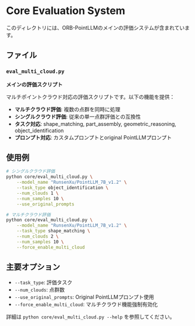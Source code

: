 # Core Evaluation System

このディレクトリには、ORB-PointLLMのメインの評価システムが含まれています。

## ファイル

### `eval_multi_cloud.py`
**メインの評価スクリプト**

マルチポイントクラウド対応の評価スクリプトです。以下の機能を提供：

- **マルチクラウド評価**: 複数の点群を同時に処理
- **シングルクラウド評価**: 従来の単一点群評価との互換性
- **タスク対応**: shape_matching, part_assembly, geometric_reasoning, object_identification
- **プロンプト対応**: カスタムプロンプトとoriginal PointLLMプロンプト

## 使用例

```bash
# シングルクラウド評価
python core/eval_multi_cloud.py \
    --model_name "RunsenXu/PointLLM_7B_v1.2" \
    --task_type object_identification \
    --num_clouds 1 \
    --num_samples 10 \
    --use_original_prompts

# マルチクラウド評価
python core/eval_multi_cloud.py \
    --model_name "RunsenXu/PointLLM_7B_v1.2" \
    --task_type shape_matching \
    --num_clouds 2 \
    --num_samples 10 \
    --force_enable_multi_cloud
```

## 主要オプション

- `--task_type`: 評価タスク
- `--num_clouds`: 点群数
- `--use_original_prompts`: Original PointLLMプロンプト使用
- `--force_enable_multi_cloud`: マルチクラウド機能強制有効化

詳細は `python core/eval_multi_cloud.py --help` を参照してください。 